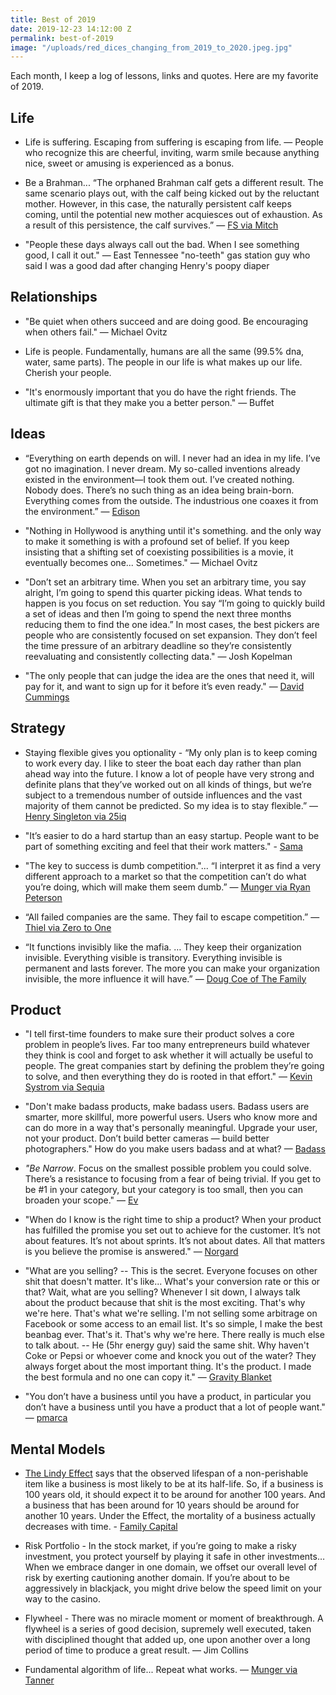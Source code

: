 ```yaml
---
title: Best of 2019
date: 2019-12-23 14:12:00 Z
permalink: best-of-2019
image: "/uploads/red_dices_changing_from_2019_to_2020.jpeg.jpg"
---
```


Each month, I keep a log of lessons, links and quotes. Here are my favorite of 2019.

## Life

* Life is suffering. Escaping from suffering is escaping from life. — People who recognize this are cheerful, inviting, warm smile because anything nice, sweet or amusing is experienced as a bonus.

* Be a Brahman... “The orphaned Brahman calf gets a different result. The same scenario plays out, with the calf being kicked out by the reluctant mother. However, in this case, the naturally persistent calf keeps coming, until the potential new mother acquiesces out of exhaustion. As a result of this persistence, the calf survives.” — [FS via Mitch](https://fs.blog/2019/03/adversity/)

* "People these days always call out the bad. When I see something good, I call it out." — East Tennessee "no-teeth" gas station guy who said I was a good dad after changing Henry's poopy diaper

## Relationships

* "Be quiet when others succeed and are doing good. Be encouraging when others fail." — Michael Ovitz

* Life is people. Fundamentally, humans are all the same (99.5% dna, water, same parts). The people in our life is what makes up our life. Cherish your people.

* "It's enormously important that you do have the right friends. The ultimate gift is that they make you a better person." — Buffet

## Ideas

* “Everything on earth depends on will. I never had an idea in my life. I’ve got no imagination. I never dream. My so-called inventions already existed in the environment—I took them out. I’ve created nothing. Nobody does. There’s no such thing as an idea being brain-born. Everything comes from the outside. The industrious one coaxes it from the environment.” — [Edison](https://www.theatlantic.com/magazine/archive/2019/11/edmund-morris-edison/598357/)

* "Nothing in Hollywood is anything until it's something. and the only way to make it something is with a profound set of belief. If you keep insisting that a shifting set of coexisting possibilities is a movie, it eventually becomes one... Sometimes." — Michael Ovitz

* "Don’t set an arbitrary time. When you set an arbitrary time, you say alright, I’m going to spend this quarter picking ideas. What tends to happen is you focus on set reduction. You say “I’m going to quickly build a set of ideas and then I’m going to spend the next three months reducing them to find the one idea.” In most cases, the best pickers are people who are consistently focused on set expansion. They don’t feel the time pressure of an arbitrary deadline so they’re consistently reevaluating and consistently collecting data." — Josh Kopelman

* "The only people that can judge the idea are the ones that need it, will pay for it, and want to sign up for it before it’s even ready." — [David Cummings](https://davidcummings.org/2019/01/19/avoid-judging-an-entrepreneurs-idea/)

## Strategy

* Staying flexible gives you optionality - “My only plan is to keep coming to work every day. I like to steer the boat each day rather than plan ahead way into the future. I know a lot of people have very strong and definite plans that they’ve worked out on all kinds of things, but we’re subject to a tremendous number of outside influences and the vast majority of them cannot be predicted. So my idea is to stay flexible.” — [Henry Singleton via 25iq](https://25iq.com/2014/11/08/a-dozen-things-ive-learned-from-henry-singleton-about-value-investing-venture-capital/)

* "It’s easier to do a hard startup than an easy startup. People want to be part of something exciting and feel that their work matters." - [Sama](http://blog.samaltman.com/how-to-be-successful)

* "The key to success is dumb competition."... “I interpret it as find a very different approach to a market so that the competition can’t do what you’re doing, which will make them seem dumb.” — [Munger via Ryan Peterson](https://twitter.com/typesfast/status/1152257483940831232)

* “All failed companies are the same. They fail to escape competition.” — [Thiel via Zero to One](https://www.amazon.com/Zero-One-Notes-Startups-Future/dp/0804139296)

* “It functions invisibly like the mafia. … They keep their organization invisible. Everything visible is transitory. Everything invisible is permanent and lasts forever. The more you can make your organization invisible, the more influence it will have.” — [Doug Coe of The Family](https://www.npr.org/templates/story/story.php?storyId=120746516)

## Product

* "I tell first-time founders to make sure their product solves a core problem in people’s lives. Far too many entrepreneurs build whatever they think is cool and forget to ask whether it will actually be useful to people. The great companies start by defining the problem they’re going to solve, and then everything they do is rooted in that effort." — [Kevin Systrom via Sequia](https://www.sequoiacap.com/newsletter/2019-09-10-kevin-systrom)

* "Don't make badass products, make badass users. Badass users are smarter, more skillful, more powerful users. Users who know more and can do more in a way that's personally meaningful. Upgrade your user, not your product. Don’t build better cameras — build better photographers." How do you make users badass and at what? — [Badass](https://www.amazon.com/Badass-Making-Awesome-Kathy-Sierra/dp/1491919019/ref=sr_1_1?crid=6TIH85CUFCZP&keywords=making\+users\+awesome&qid=1576874913&sprefix=making\+users\+a%2Caps%2C149&sr=8-1)

* *"Be Narrow*. Focus on the smallest possible problem you could solve. There’s a resistance to focusing from a fear of being trivial. If you get to be #1 in your category, but your category is too small, then you can broaden your scope." — [Ev](https://kevin.lexblog.com/2005/11/29/ten-rules-for-web-startups-evan-williams/)

* "When do I know is the right time to ship a product? When your product has fulfilled the promise you set out to achieve for the customer. It’s not about features. It’s not about sprints. It’s not about dates. All that matters is you believe the promise is answered." — [Norgard](https://twitter.com/BrianNorgard/status/1179800572922228741)

* "What are you selling? -- This is the secret. Everyone focuses on other shit that doesn't matter. It's like... What's your conversion rate or this or that? Wait, what are you selling? Whenever I sit down, I always talk about the product because that shit is the most exciting. That's why we're here. That's what we're selling. I'm not selling some arbitrage on Facebook or some access to an email list. It's so simple, I make the best beanbag ever. That's it. That's why we're here. There really is much else to talk about. -- He (5hr energy guy) said the same shit. Why haven't Coke or Pepsi or whoever come and knock you out of the water? They always forget about the most important thing. It's the product. I made the best formula and no one can copy it." — [Gravity Blanket](https://open.spotify.com/episode/5tYveoMc8e4iJSdPCZn34a?context=spotify%3Acollection%3Apodcasts%3Adownloads&si=5icbVk7QSIWz30aOdDmLNw)

* "You don’t have a business until you have a product, in particular you don’t have a business until you have a product that a lot of people want." — [pmarca](https://www.youtube.com/watch?v=zfOsP3PmI1U)

## Mental Models

* [The Lindy Effect](https://jaymehoffman.com/mental-models/lindy-effect) says that the observed lifespan of a non-perishable item like a business is most likely to be at its half-life. So, if a business is 100 years old, it should expect it to be around for another 100 years. And a business that has been around for 10 years should be around for another 10 years. Under the Effect, the mortality of a business actually decreases with time. - [Family Capital](https://www.famcap.com/2017/03/2017-3-16-viewpoint-family-businesses-and-the-lindy-effect/)

* Risk Portfolio - In the stock market, if you’re going to make a risky investment, you protect yourself by playing it safe in other investments… When we embrace danger in one domain, we offset our overall level of risk by exerting cautioning another domain. If you’re about to be aggressively in blackjack, you might drive below the speed limit on your way to the casino.

* Flywheel - There was no miracle moment or moment of breakthrough. A flywheel is a series of good decision, supremely well executed, taken with disciplined thought that added up, one upon another over a long period of time to produce a great result. — Jim Collins

* Fundamental algorithm of life... Repeat what works. — [Munger via Tanner](https://twitter.com/T_Potz/status/1206096401555283968)